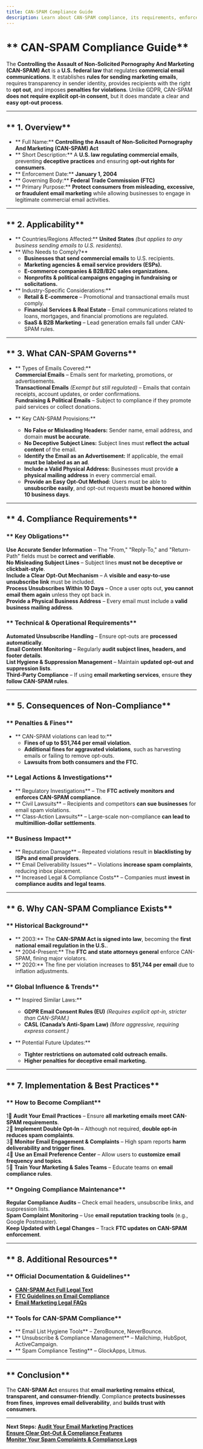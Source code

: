 ```yaml
---
title: CAN-SPAM Compliance Guide
description: Learn about CAN-SPAM compliance, its requirements, enforcement, and best practices for email marketing and commercial messages.
---
```


# ** CAN-SPAM Compliance Guide**  
The **Controlling the Assault of Non-Solicited Pornography And Marketing (CAN-SPAM) Act** is a **U.S. federal law** that regulates **commercial email communications**. It establishes **rules for sending marketing emails**, requires transparency in sender identity, provides recipients with the right to **opt out**, and imposes **penalties for violations**. Unlike GDPR, CAN-SPAM **does not require explicit opt-in consent**, but it does mandate a clear and **easy opt-out process**.

---

## ** 1. Overview**
- ** Full Name:** **Controlling the Assault of Non-Solicited Pornography And Marketing (CAN-SPAM) Act**  
- ** Short Description:** A **U.S. law regulating commercial emails**, preventing **deceptive practices** and ensuring **opt-out rights for consumers**.  
- ** Enforcement Date:** **January 1, 2004**  
- ** Governing Body:** **Federal Trade Commission (FTC)**  
- ** Primary Purpose:** **Protect consumers from misleading, excessive, or fraudulent email marketing** while allowing businesses to engage in legitimate commercial email activities.  

---

## ** 2. Applicability**
- ** Countries/Regions Affected:** **United States** *(but applies to any business sending emails to U.S. residents).*  
- ** Who Needs to Comply?**  
  - **Businesses that send commercial emails** to U.S. recipients.  
  - **Marketing agencies & email service providers (ESPs).**  
  - **E-commerce companies & B2B/B2C sales organizations.**  
  - **Nonprofits & political campaigns engaging in fundraising or solicitations.**  
- ** Industry-Specific Considerations:**  
  - **Retail & E-commerce** – Promotional and transactional emails must comply.  
  - **Financial Services & Real Estate** – Email communications related to loans, mortgages, and financial promotions are regulated.  
  - **SaaS & B2B Marketing** – Lead generation emails fall under CAN-SPAM rules.  

---

## ** 3. What CAN-SPAM Governs**
- ** Types of Emails Covered:**  
   **Commercial Emails** – Emails sent for marketing, promotions, or advertisements.  
   **Transactional Emails** *(Exempt but still regulated)* – Emails that contain receipts, account updates, or order confirmations.  
   **Fundraising & Political Emails** – Subject to compliance if they promote paid services or collect donations.  

- ** Key CAN-SPAM Provisions:**  
  - **No False or Misleading Headers:** Sender name, email address, and domain **must be accurate**.  
  - **No Deceptive Subject Lines:** Subject lines must **reflect the actual content** of the email.  
  - **Identify the Email as an Advertisement:** If applicable, the email **must be labeled as an ad**.  
  - **Include a Valid Physical Address:** Businesses must provide **a physical mailing address** in every commercial email.  
  - **Provide an Easy Opt-Out Method:** Users must be able to **unsubscribe easily**, and opt-out requests **must be honored within 10 business days**.  

---

## ** 4. Compliance Requirements**
### ** Key Obligations**
 **Use Accurate Sender Information** – The "From," "Reply-To," and "Return-Path" fields must be **correct and verifiable**.  
 **No Misleading Subject Lines** – Subject lines **must not be deceptive or clickbait-style**.  
 **Include a Clear Opt-Out Mechanism** – A **visible and easy-to-use unsubscribe link** must be included.  
 **Process Unsubscribes Within 10 Days** – Once a user opts out, **you cannot email them again** unless they opt back in.  
 **Provide a Physical Business Address** – Every email must include a **valid business mailing address**.  

### ** Technical & Operational Requirements**
 **Automated Unsubscribe Handling** – Ensure opt-outs are **processed automatically**.  
 **Email Content Monitoring** – Regularly **audit subject lines, headers, and footer details**.  
 **List Hygiene & Suppression Management** – Maintain **updated opt-out and suppression lists**.  
 **Third-Party Compliance** – If using **email marketing services**, ensure **they follow CAN-SPAM rules**.  

---

## ** 5. Consequences of Non-Compliance**
### ** Penalties & Fines**
- ** CAN-SPAM violations can lead to:**  
  - **Fines of up to $51,744 per email violation.**  
  - **Additional fines for aggravated violations**, such as harvesting emails or failing to remove opt-outs.  
  - **Lawsuits from both consumers and the FTC.**  

### ** Legal Actions & Investigations**
- ** Regulatory Investigations** – The **FTC actively monitors and enforces CAN-SPAM compliance**.  
- ** Civil Lawsuits** – Recipients and competitors **can sue businesses** for email spam violations.  
- ** Class-Action Lawsuits** – Large-scale non-compliance **can lead to multimillion-dollar settlements**.  

### ** Business Impact**
- ** Reputation Damage** – Repeated violations result in **blacklisting by ISPs and email providers**.  
- ** Email Deliverability Issues** – Violations **increase spam complaints**, reducing inbox placement.  
- ** Increased Legal & Compliance Costs** – Companies must **invest in compliance audits and legal teams**.  

---

## ** 6. Why CAN-SPAM Compliance Exists**
### ** Historical Background**
- ** 2003:** The **CAN-SPAM Act is signed into law**, becoming the **first national email regulation in the U.S.**.  
- ** 2004-Present:** The **FTC and state attorneys general** enforce CAN-SPAM, fining major violators.  
- ** 2020:** The fine per violation increases to **$51,744 per email** due to inflation adjustments.  

### ** Global Influence & Trends**
- ** Inspired Similar Laws:**  
  - **GDPR Email Consent Rules (EU)** *(Requires explicit opt-in, stricter than CAN-SPAM.)*  
  - **CASL (Canada’s Anti-Spam Law)** *(More aggressive, requiring express consent.)*  

- ** Potential Future Updates:**  
  - **Tighter restrictions on automated cold outreach emails.**  
  - **Higher penalties for deceptive email marketing.**  

---

## ** 7. Implementation & Best Practices**
### ** How to Become Compliant**
1⃣ **Audit Your Email Practices** – Ensure **all marketing emails meet CAN-SPAM requirements**.  
2⃣ **Implement Double Opt-In** – Although not required, **double opt-in reduces spam complaints**.  
3⃣ **Monitor Email Engagement & Complaints** – High spam reports **harm deliverability and trigger fines**.  
4⃣ **Use an Email Preference Center** – Allow users to **customize email frequency and topics**.  
5⃣ **Train Your Marketing & Sales Teams** – Educate teams on **email compliance rules**.  

### ** Ongoing Compliance Maintenance**
 **Regular Compliance Audits** – Check email headers, unsubscribe links, and suppression lists.  
 **Spam Complaint Monitoring** – Use **email reputation tracking tools** (e.g., Google Postmaster).  
 **Keep Updated with Legal Changes** – Track **FTC updates on CAN-SPAM enforcement**.  

---

## ** 8. Additional Resources**
### ** Official Documentation & Guidelines**
- **[ CAN-SPAM Act Full Legal Text](https://www.ftc.gov/business-guidance/resources/can-spam-act-compliance-guide-business)**  
- **[ FTC Guidelines on Email Compliance](https://www.ftc.gov/tips-advice/business-center/guidance/can-spam-act-compliance-guide-business)**  
- **[ Email Marketing Legal FAQs](https://www.ftc.gov/)**  

### ** Tools for CAN-SPAM Compliance**
- ** Email List Hygiene Tools** – ZeroBounce, NeverBounce.  
- ** Unsubscribe & Compliance Management** – Mailchimp, HubSpot, ActiveCampaign.  
- ** Spam Compliance Testing** – GlockApps, Litmus.  

---

## ** Conclusion**
The **CAN-SPAM Act** ensures that **email marketing remains ethical, transparent, and consumer-friendly**. Compliance **protects businesses from fines**, **improves email deliverability**, and **builds trust with consumers**.

---

 **Next Steps:**
 **[Audit Your Email Marketing Practices](#)**  
 **[Ensure Clear Opt-Out & Compliance Features](#)**  
 **[Monitor Your Spam Complaints & Compliance Logs](#)**  
